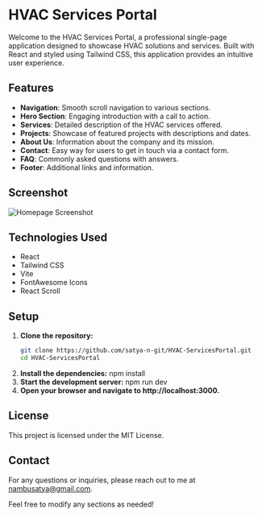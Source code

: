 # HVAC Services Portal

Welcome to the HVAC Services Portal, a professional single-page application designed to showcase HVAC solutions and services. Built with React and styled using Tailwind CSS, this application provides an intuitive user experience.

## Features

- **Navigation**: Smooth scroll navigation to various sections.
- **Hero Section**: Engaging introduction with a call to action.
- **Services**: Detailed description of the HVAC services offered.
- **Projects**: Showcase of featured projects with descriptions and dates.
- **About Us**: Information about the company and its mission.
- **Contact**: Easy way for users to get in touch via a contact form.
- **FAQ**: Commonly asked questions with answers.
- **Footer**: Additional links and information.

## Screenshot
![Homepage Screenshot](public/gallery/HomePage.png)

## Technologies Used

- React
- Tailwind CSS
- Vite
- FontAwesome Icons
- React Scroll

## Setup

1. **Clone the repository:**
   ```bash
   git clone https://github.com/satya-n-git/HVAC-ServicesPortal.git
   cd HVAC-ServicesPortal
2. **Install the dependencies:**
   npm install
3. **Start the development server:**
   npm run dev
4. **Open your browser and navigate to http://localhost:3000.**

## License
This project is licensed under the MIT License.

## Contact
For any questions or inquiries, please reach out to me at nambusatya@gmail.com.

Feel free to modify any sections as needed!


